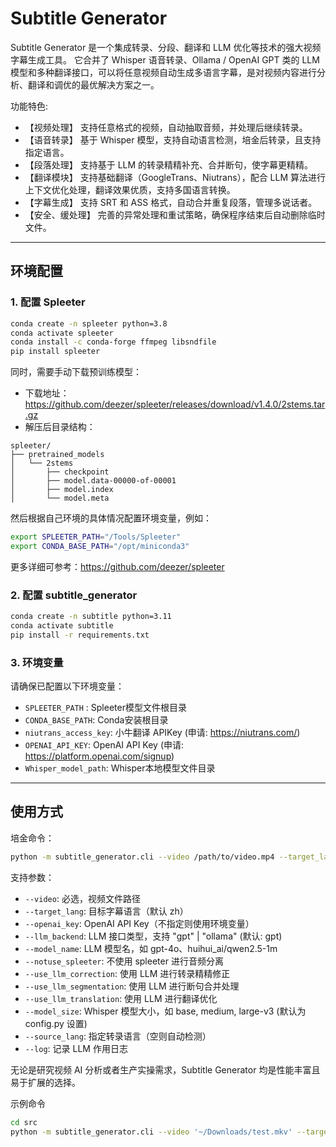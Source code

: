 # Subtitle Generator

Subtitle Generator 是一个集成转录、分段、翻译和 LLM 优化等技术的强大视频字幕生成工具。
它合并了 Whisper 语音转录、Ollama / OpenAI GPT 类的 LLM 模型和多种翻译接口，可以将任意视频自动生成多语言字幕，是对视频内容进行分析、翻译和调优的最优解决方案之一。

功能特色:
- 【视频处理】 支持任意格式的视频，自动抽取音频，并处理后继续转录。
- 【语音转录】 基于 Whisper 模型，支持自动语言检测，培金后转录，且支持指定语言。
- 【段落处理】 支持基于 LLM 的转录精精补充、合并断句，使字幕更精精。
- 【翻译模块】 支持基础翻译（GoogleTrans、Niutrans），配合 LLM 算法进行上下文优化处理，翻译效果优质，支持多国语言转换。
- 【字幕生成】 支持 SRT 和 ASS 格式，自动合并重复段落，管理多说话者。
- 【安全、缓处理】 完善的异常处理和重试策略，确保程序结束后自动删除临时文件。

---

## 环境配置

### 1. 配置 Spleeter
```bash
conda create -n spleeter python=3.8
conda activate spleeter
conda install -c conda-forge ffmpeg libsndfile
pip install spleeter
```
同时，需要手动下载预训练模型：

- 下载地址： https://github.com/deezer/spleeter/releases/download/v1.4.0/2stems.tar.gz
- 解压后目录结构：
```
spleeter/
├── pretrained_models
│   └── 2stems
│       ├── checkpoint
│       ├── model.data-00000-of-00001
│       ├── model.index
│       └── model.meta
```
然后根据自己环境的具体情况配置环境变量，例如：
```bash
export SPLEETER_PATH="/Tools/Spleeter"
export CONDA_BASE_PATH="/opt/miniconda3"
```
更多详细可参考：https://github.com/deezer/spleeter

### 2. 配置 subtitle_generator
```bash
conda create -n subtitle python=3.11
conda activate subtitle
pip install -r requirements.txt
```

### 3. 环境变量
请确保已配置以下环境变量：
- `SPLEETER_PATH` : Spleeter模型文件根目录
- `CONDA_BASE_PATH`: Conda安装根目录
- `niutrans_access_key`: 小牛翻译 APIKey (申请: https://niutrans.com/)
- `OPENAI_API_KEY`: OpenAI API Key (申请: https://platform.openai.com/signup)
- `Whisper_model_path`: Whisper本地模型文件目录

---

## 使用方式

培金命令：
```bash
python -m subtitle_generator.cli --video /path/to/video.mp4 --target_lang en --openai_key sk-xxx --llm_backend gpt
```

支持参数：
- `--video`: 必选，视频文件路径
- `--target_lang`: 目标字幕语言（默认 zh）
- `--openai_key`: OpenAI API Key（不指定则使用环境变量）
- `--llm_backend`: LLM 接口类型，支持 "gpt" | "ollama" (默认: gpt)
- `--model_name`: LLM 模型名，如 gpt-4o、huihui_ai/qwen2.5-1m
- `--notuse_spleeter`: 不使用 spleeter 进行音频分离
- `--use_llm_correction`: 使用 LLM 进行转录精精修正
- `--use_llm_segmentation`: 使用 LLM 进行断句合并处理
- `--use_llm_translation`: 使用 LLM 进行翻译优化
- `--model_size`: Whisper 模型大小，如 base, medium, large-v3 (默认为 config.py 设置)
- `--source_lang`: 指定转录语言（空则自动检测）
- `--log`: 记录 LLM 作用日志

无论是研究视频 AI 分析或者生产实操需求，Subtitle Generator 均是性能丰富且易于扩展的选择。

示例命令
```bash
cd src
python -m subtitle_generator.cli --video '~/Downloads/test.mkv' --target_lang zh --use_llm_correction --use_llm_segmentation --use_llm_translation --log --llm_backend 'gpt' --model_name 'gpt-4o'
```
